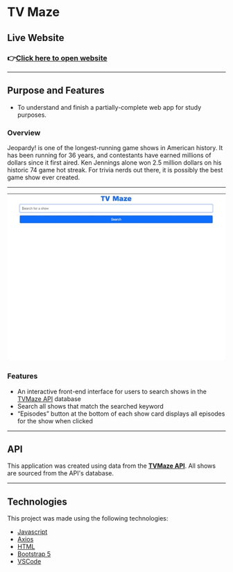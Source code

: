 # TV Maze

## **Live Website**

### 👉[Click here to open website](https://cng008.github.io/14.3_AJAX-apis-tvmaze/)

---

## **Purpose and Features**

- To understand and finish a partially-complete web app for study purposes.

### **Overview**

Jeopardy! is one of the longest-running game shows in American history. It has been running for 36 years, and contestants have earned millions of dollars since it first aired. Ken Jennings alone won 2.5 million dollars on his historic 74 game hot streak. For trivia nerds out there, it is possibly the best game show ever created.

---

[<img src="tv-maze-demo.gif" width="700"/>](tv-maze-demo.gif)

### **Features**

- An interactive front-end interface for users to search shows in the [TVMaze API](https://www.tvmaze.com/api) database
- Search all shows that match the searched keyword
- “Episodes” button at the bottom of each show card displays all episodes for the show when clicked

---

## **API**

This application was created using data from the <ins>**[TVMaze API](https://www.tvmaze.com/api)**</ins>. All shows are sourced from the API's database.

---

## **Technologies**

This project was made using the following technologies:

- [Javascript](https://www.javascript.com)
- [Axios](https://axios-http.com/docs/intro)
- [HTML](https://developer.mozilla.org/en-US/docs/Web/HTML)
- [Bootstrap 5](https://getbootstrap.com/docs/5.1/getting-started/introduction/)
- [VSCode](https://code.visualstudio.com/docs)

